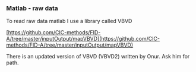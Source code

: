 

### Matlab - raw data 

To read raw data matlab I use a library called VBVD 

[https://github.com/CIC-methods/FID-A/tree/master/inputOutput/mapVBVD](https://github.com/CIC-methods/FID-A/tree/master/inputOutput/mapVBVD)

There is an updated version of VBVD (VBVD2) written by Onur. Ask him for path.   
